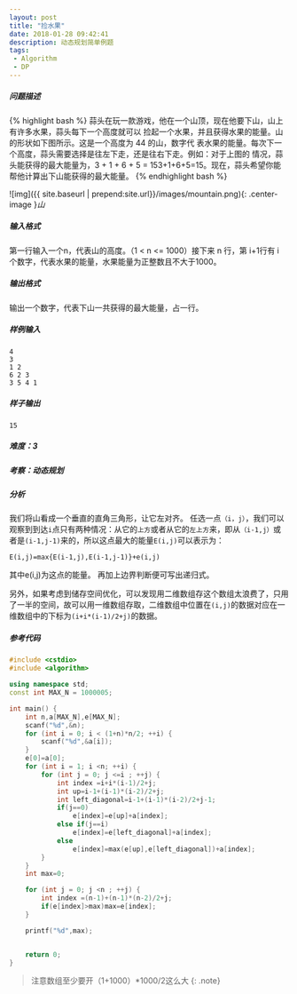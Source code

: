 ```yaml
---
layout: post
title: "捡水果"
date: 2018-01-28 09:42:41
description: 动态规划简单例题
tags: 
 - Algorithm
 - DP
---
```


##### 问题描述

{% highlight bash %}
蒜头在玩一款游戏，他在一个山顶，现在他要下山，山上有许多水果，蒜头每下一个高度就可以
捡起一个水果，并且获得水果的能量。山的形状如下图所示。这是一个高度为 44 的山，数字代
表水果的能量。每次下一个高度，蒜头需要选择是往左下走，还是往右下走。例如：对于上图的
情况，蒜头能获得的最大能量为，3 + 1 + 6 + 5 = 153+1+6+5=15。现在，蒜头希望你能
帮他计算出下山能获得的最大能量。
{% endhighlight bash %}

![img]({{ site.baseurl | prepend:site.url}}/images/mountain.png){: .center-image }*山*

##### 输入格式

第一行输入一个n，代表山的高度。（1 < n <= 1000）接下来 n 行，第 i+1行有 i 个数字，代表水果的能量，水果能量为正整数且不大于1000。
<br>
##### 输出格式

输出一个数字，代表下山一共获得的最大能量，占一行。
<br>
##### 样例输入
	4
	3
	1 2
	6 2 3
	3 5 4 1

##### 样子输出
    15

##### 难度：3
##### 考察：动态规划 
##### 分析
我们将山看成一个垂直的直角三角形，让它左对齐。
任选一点`（i，j）`，我们可以观察到到达`i`点只有两种情况：从它的`上方`或者从它的`左上方`来，即从`（i-1,j）`或者是`(i-1,j-1)`来的，所以这点最大的能量`E(i,j)`可以表示为：

	E(i,j)=max{E(i-1,j),E(i-1,j-1)}+e(i,j)
	
其中e(i,j)为这点的能量。
再加上边界判断便可写出递归式。

另外，如果考虑到储存空间优化，可以发现用二维数组存这个数组太浪费了，只用了一半的空间，故可以用一维数组存取，二维数组中位置在`(i,j)`的数据对应在一维数组中的下标为`(i+i*(i-1)/2+j)`的数据。
##### 参考代码
```cpp
#include <cstdio>
#include <algorithm>

using namespace std;
const int MAX_N = 1000005;

int main() {
    int n,a[MAX_N],e[MAX_N];
    scanf("%d",&n);
    for (int i = 0; i < (1+n)*n/2; ++i) {
        scanf("%d",&a[i]);
    }
    e[0]=a[0];
    for (int i = 1; i <n; ++i) {
        for (int j = 0; j <=i ; ++j) {
            int index =i+i*(i-1)/2+j;
            int up=i-1+(i-1)*(i-2)/2+j;
            int left_diagonal=i-1+(i-1)*(i-2)/2+j-1;
            if(j==0)
                e[index]=e[up]+a[index];
            else if(j==i)
                e[index]=e[left_diagonal]+a[index];
            else
                e[index]=max(e[up],e[left_diagonal])+a[index];
        }
    }
    int max=0;

    for (int j = 0; j <n ; ++j) {
        int index =(n-1)+(n-1)*(n-2)/2+j;
        if(e[index]>max)max=e[index];
    }

    printf("%d",max);


    return 0;
}
```
> 注意数组至少要开（1+1000）*1000/2这么大
{: .note}
